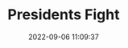 ---
date: 2022-09-06 11:09:37
title: 'Presidents Fight'	
tags: [crazy, 2D fighter, PC, 2.5D, online PvP]
img: https://i.imgur.com/iJK9Wtu.png
link: https://store.steampowered.com/app/1903440/Presidents_Fight/	


---